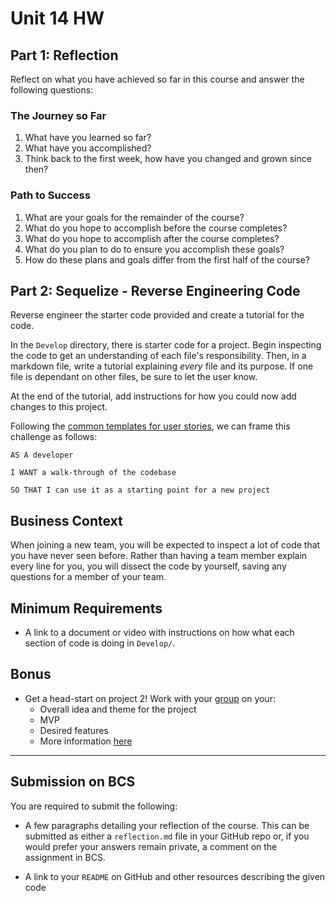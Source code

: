 # Unit 14 HW

## Part 1: Reflection

Reflect on what you have achieved so far in this course and answer the following questions:

### The Journey so Far

1. What have you learned so far?
2. What have you accomplished?
3. Think back to the first week, how have you changed and grown since then?

### Path to Success

1. What are your goals for the remainder of the course?
2. What do you hope to accomplish before the course completes?
3. What do you hope to accomplish after the course completes?
4. What do you plan to do to ensure you accomplish these goals?
5. How do these plans and goals differ from the first half of the course?

## Part 2: Sequelize - Reverse Engineering Code

Reverse engineer the starter code provided and create a tutorial for the code.

In the `Develop` directory, there is starter code for a project. Begin inspecting the code to get an understanding of each file's responsibility. Then, in a markdown file, write a tutorial explaining _every_ file and its purpose. If one file is dependant on other files, be sure to let the user know.

At the end of the tutorial, add instructions for how you could now add changes to this project.

Following the [common templates for user stories](https://en.wikipedia.org/wiki/User_story#Common_templates), we can frame this challenge as follows:

```
AS A developer

I WANT a walk-through of the codebase

SO THAT I can use it as a starting point for a new project
```

## Business Context

When joining a new team, you will be expected to inspect a lot of code that you have never seen before. Rather than having a team member explain every line for you, you will dissect the code by yourself, saving any questions for a member of your team.

## Minimum Requirements

- A link to a document or video with instructions on how what each section of code is doing in `Develop/`.

## Bonus

- Get a head-start on project 2! Work with your [group](../../15-project-2-part-1/groups.md) on your:
  - Overall idea and theme for the project
  - MVP
  - Desired features
  - More information [here](../../15-project-2-part-1/hw/README.md)

---

## Submission on BCS

You are required to submit the following:

- A few paragraphs detailing your reflection of the course. This can be submitted as either a `reflection.md` file in your GitHub repo or, if you would prefer your answers remain private, a comment on the assignment in BCS.

- A link to your `README` on GitHub and other resources describing the given code
